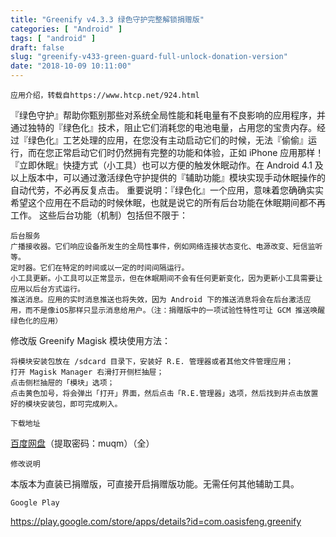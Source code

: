 ```yaml
---
title: "Greenify v4.3.3 绿色守护完整解锁捐赠版"
categories: [ "Android" ]
tags: [ "android" ]
draft: false
slug: "greenify-v433-green-guard-full-unlock-donation-version"
date: "2018-10-09 10:11:00"
---
```



    应用介绍，转载自https://www.htcp.net/924.html

『绿色守护』帮助你甄别那些对系统全局性能和耗电量有不良影响的应用程序，并通过独特的『绿色化』技术，阻止它们消耗您的电池电量，占用您的宝贵内存。经过『绿色化』工艺处理的应用，在您没有主动启动它们的时候，无法『偷偷』运行，而在您正常启动它们时仍然拥有完整的功能和体验，正如 iPhone 应用那样！
『立即休眠』快捷方式（小工具）也可以方便的触发休眠动作。在 Android 4.1 及以上版本中，可以通过激活绿色守护提供的『辅助功能』模块实现手动休眠操作的自动代劳，不必再反复点击。
重要说明：『绿色化』一个应用，意味着您确确实实希望这个应用在不启动的时候休眠，也就是说它的所有后台功能在休眠期间都不再工作。
这些后台功能（机制）包括但不限于：


<!--more-->


    后台服务
    广播接收器。它们响应设备所发生的全局性事件，例如网络连接状态变化、电源改变、短信监听等。
    定时器。它们在特定的时间或以一定的时间间隔运行。
    小工具更新。小工具可以正常显示，但在休眠期间不会有任何更新变化，因为更新小工具需要让应用以后台方式运行。
    推送消息。应用的实时消息推送也将失效，因为 Android 下的推送消息将会在后台激活应用，而不是像iOS那样只显示消息给用户。（注：捐赠版中的一项试验性特性可让 GCM 推送唤醒绿色化的应用）

修改版 Greenify Magisk 模块使用方法：

    将模块安装包放在 /sdcard 目录下，安装好 R.E. 管理器或者其他文件管理应用；
    打开 Magisk Manager 右滑打开侧栏抽屉；
    点击侧栏抽屉的「模块」选项；
    点击黄色加号，将会弹出「打开」界面，然后点击「R.E.管理器」选项，然后找到并点击放置好的模块安装包，即可完成刷入。

    下载地址

[百度网盘](https://pan.baidu.com/s/1ggX5HaN)（提取密码：muqm）（全）

    修改说明

本版本为直装已捐赠版，可直接开启捐赠版功能。无需任何其他辅助工具。

    Google Play

https://play.google.com/store/apps/details?id=com.oasisfeng.greenify
